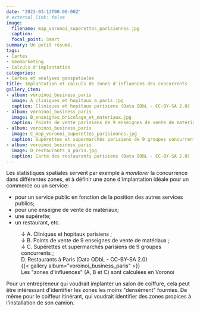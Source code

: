 ```yaml
---
date: "2023-03-13T00:00:00Z"
# external_link: false
image:
  filename: map_voronoi_superettes_parisiennes.jpg
  caption: 
  focal_point: Smart
summary: Un petit résumé.
tags:
- Cartes
- Geomarketing
- Calculs d'implantation
categories: 
- Cartes et analyses geospatiales
title: Implantation et calculs de zones d'influences des concurrents
gallery_item:
- album: voroinoi_business_paris
  image: A_cliniques_et_hopitaux_a_paris.jpg
  caption: Cliniques et hopitaux parisiens (Data ODbL - CC-BY-SA 2.0)
- album: voroinoi_business_paris
  image: B_enseignes_bricolage_et_materiaux.jpg
  caption: Points de vente parisiens de 9 enseignes de vente de matériaux (Data ODbL - CC-BY-SA 2.0)
- album: voroinoi_business_paris
  image: C_map_voronoi_superettes_parisiennes.jpg
  caption: Supérettes et supermarchés parisiens de 9 groupes concurrents (Data ODbL - CC-BY-SA 2.0)
- album: voroinoi_business_paris
  image: D_restaurants_a_paris.jpg
  caption: Carte des restaurants parisiens (Data ODbL - CC-BY-SA 2.0)
---
```


<!-- La projection de données géographiques permet de calculer plusieurs statistiques descriptives, plus ou moins évoluées. Par exemple, il est possible de calculer des "zones d'influences" autour des commerces de proximité, et de calculer la densité d'occupation associée à divers territoires. Cela concerne en premier lieu les entrepreneursqui visent à atteindre les clients situés autour d'eux, comme les restaurateurs - itinérants ou non, les salons de coiffure et les enseignes de grandes distributions ou de bricolage par exemple. Prenons le cas de l'implantation d'un restaurant, d'un magasin de bricolage ou d'une supérette dans Paris, En général, les différents secteurs accessibles à l'entrepreneur sont déjà plus ou moins saturés géographiquement.

voir les [cartes ci-dessous](#figure-superette-paris)

<figure>  {{< figure src="map_voronoi_superettes_parisiennes.jpg" id="superette-paris" >}}
  <figcaption> Cartes des supérettes et supermarchés parisiens de 9 groupes concurrents, et "zones d'influences" en Voronoï (data ODbL, CC-BY-SA 2.0).</figcaption>
</figure>
-->
<!-- un bouton : on utilise une librairie javascript pour le produire ^^ 
il faut aller voir la doc de  https://atomiks.github.io/tippyjs/v6/getting-started/-->
<!-- HTML button -->


Les statistiques spatiales servent par exemple à *monitorer* la concurrence dans différentes zones, et à définir une zone d'implantation idéale pour un commerce ou un service:

- pour un service public en fonction de la position des autres services publics;
- pour une enseigne de vente de matériaux;
- une supérette;
- un restaurant, etc.

<figure>  <figcaption> ↓ A. Cliniques et hopitaux parisiens ; <br>↓  B. Points de vente de 9 enseignes de vente de matériaux ; <br>↓ C. Supérettes et supermarchés parisiens de 9 groupes concurrents ; <br>D. Restaurants à Paris (Data ODbL - CC-BY-SA 2.0)</figcaption> {{< gallery album="voroinoi_business_paris" >}}
   <figcaption> Les "zones d'influences" (A, B et C) sont calculées en Voronoï</figcaption>
</figure>

Pour un entrepreneur qui voudrait implanter un salon de coiffure, cela peut être intéressant d'identifier les zones les moins "densément" fournies. De même pour le coiffeur itinérant, qui voudrait identifier des zones propices à l'installation de son camion.

